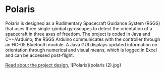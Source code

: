 # Polaris
Polaris is designed as a Rudimentary Spacecraft Guidance System (RSGS) that uses three single-gimbal gyroscopes to detect the orientation of a spacecraft in three axes of freedom. The project is coded in Java and C++/Arduino; the RSGS Arduino communicates with the controller through an HC-05 Bluetooth module. A Java GUI displays updated information on orientation through numerical and visual means, which is logged in Excel and can be accessed post-flight.

[Read about the project design.](https://github.com/ryli123/Polaris/blob/master/FinalProspectus.pdf)
![Polaris](polaris (2).jpg)
